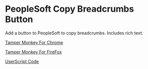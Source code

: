 # PeopleSoft Copy Breadcrumbs Button

Add a button to PeopleSoft to copy breadcrumbs. Includes rich text.

[Tamper Monkey For Chrome](https://chrome.google.com/webstore/detail/tampermonkey/dhdgffkkebhmkfjojejmpbldmpobfkfo?hl=en)

[Tamper Monkey For FireFox](https://addons.mozilla.org/en-US/firefox/addon/tampermonkey/)

[UserScript Code](peoplesoft-breadcrumbs.js)
